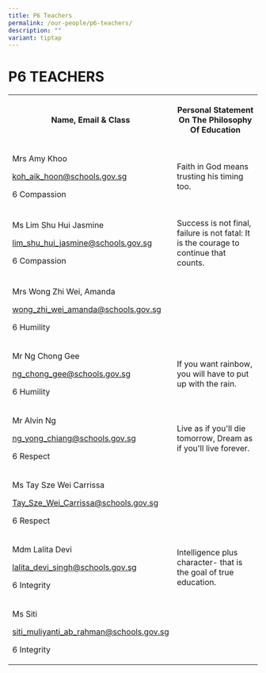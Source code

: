 ```yaml
---
title: P6 Teachers
permalink: /our-people/p6-teachers/
description: ""
variant: tiptap
---
```

<h1><strong>P6 TEACHERS</strong></h1>
<table style="minWidth: 50px">
<colgroup>
<col>
<col>
</colgroup>
<tbody>
<tr>
<th rowspan="1" colspan="1">
<p>Name, Email &amp; Class</p>
</th>
<th rowspan="1" colspan="1">
<p>Personal Statement On The Philosophy Of Education</p>
</th>
</tr>
<tr>
<td rowspan="1" colspan="1">
<p>Mrs Amy Khoo</p>
<p><a href="mailto:koh_aik_hoon@schools.gov.sg" rel="noopener noreferrer nofollow" target="_blank">koh_aik_hoon@schools.gov.sg</a>
</p>
<p>6 Compassion</p>
</td>
<td rowspan="1" colspan="1">
<p>Faith in God means trusting his timing too.</p>
</td>
</tr>
<tr>
<td rowspan="1" colspan="1">
<p>Ms Lim Shu Hui Jasmine</p>
<p><a href="mailto:lim_shu_hui_jasmine@schools.gov.sg" rel="noopener noreferrer nofollow" target="_blank">lim_shu_hui_jasmine@schools.gov.sg</a>
</p>
<p>6 Compassion</p>
</td>
<td rowspan="1" colspan="1">
<p>Success is not final, failure is not fatal: It is the courage to continue
that counts.</p>
<p></p>
</td>
</tr>
<tr>
<td rowspan="1" colspan="1">
<p>Mrs Wong Zhi Wei, Amanda</p>
<p><a href="mailto:wong_zhi_wei_amanda@schools.gov.sg" rel="noopener noreferrer nofollow" target="_blank">wong_zhi_wei_amanda@schools.gov.sg</a>
</p>
<p>6 Humility</p>
</td>
<td rowspan="1" colspan="1">
<p></p>
</td>
</tr>
<tr>
<td rowspan="1" colspan="1">
<p>Mr Ng Chong Gee</p>
<p><a href="mailto:ng_chong_gee@schools.gov.sg" rel="noopener noreferrer nofollow" target="_blank">ng_chong_gee@schools.gov.sg</a>
</p>
<p>6 Humility</p>
</td>
<td rowspan="1" colspan="1">
<p>If you want rainbow, you will have to put up with the rain.</p>
</td>
</tr>
<tr>
<td rowspan="1" colspan="1">
<p>Mr Alvin Ng</p>
<p><a href="mailto:ng_yong_chiang@schools.gov.sg" rel="noopener noreferrer nofollow" target="_blank">ng_yong_chiang@schools.gov.sg</a>
</p>
<p>6 Respect</p>
<p></p>
</td>
<td rowspan="1" colspan="1">
<p>Live as if you'll die tomorrow, Dream as if you'll live forever.</p>
</td>
</tr>
<tr>
<td rowspan="1" colspan="1">
<p>Ms Tay Sze Wei Carrissa</p>
<p><a href="mailto:Tay_Sze_Wei_Carrissa@schools.gov.sg" rel="noopener noreferrer nofollow" target="_blank">Tay_Sze_Wei_Carrissa@schools.gov.sg</a>
</p>
<p>6 Respect</p>
</td>
<td rowspan="1" colspan="1">
<p></p>
</td>
</tr>
<tr>
<td rowspan="1" colspan="1">
<p>Mdm Lalita Devi</p>
<p><a href="mailto:lalita_devi_singh@schools.gov.sg" rel="noopener noreferrer nofollow" target="_blank">lalita_devi_singh@schools.gov.sg</a>
</p>
<p>6 Integrity</p>
</td>
<td rowspan="1" colspan="1">
<p>Intelligence plus character- that is the goal of true education.</p>
</td>
</tr>
<tr>
<td rowspan="1" colspan="1">
<p>Ms Siti</p>
<p><a href="mailto:siti_muliyanti_ab_rahman@schools.gov.sg" rel="noopener noreferrer nofollow" target="_blank">siti_muliyanti_ab_rahman@schools.gov.sg</a>
</p>
<p>6 Integrity</p>
</td>
<td rowspan="1" colspan="1">
<p></p>
</td>
</tr>
</tbody>
</table>
<p></p>
